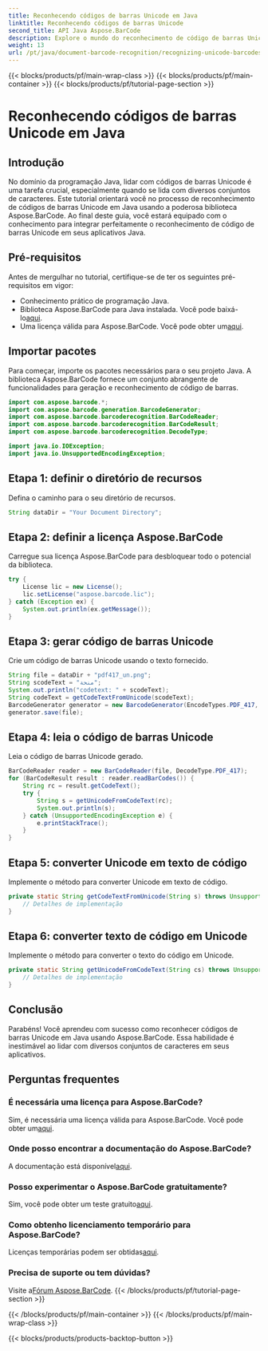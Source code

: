 ```yaml
---
title: Reconhecendo códigos de barras Unicode em Java
linktitle: Reconhecendo códigos de barras Unicode
second_title: API Java Aspose.BarCode
description: Explore o mundo do reconhecimento de código de barras Unicode em Java com Aspose.BarCode. Siga nosso guia passo a passo para integrar perfeitamente diversos conjuntos de caracteres em seus aplicativos.
weight: 13
url: /pt/java/document-barcode-recognition/recognizing-unicode-barcodes/
---
```


{{< blocks/products/pf/main-wrap-class >}}
{{< blocks/products/pf/main-container >}}
{{< blocks/products/pf/tutorial-page-section >}}

# Reconhecendo códigos de barras Unicode em Java


## Introdução

No domínio da programação Java, lidar com códigos de barras Unicode é uma tarefa crucial, especialmente quando se lida com diversos conjuntos de caracteres. Este tutorial orientará você no processo de reconhecimento de códigos de barras Unicode em Java usando a poderosa biblioteca Aspose.BarCode. Ao final deste guia, você estará equipado com o conhecimento para integrar perfeitamente o reconhecimento de código de barras Unicode em seus aplicativos Java.

## Pré-requisitos

Antes de mergulhar no tutorial, certifique-se de ter os seguintes pré-requisitos em vigor:

- Conhecimento prático de programação Java.
-  Biblioteca Aspose.BarCode para Java instalada. Você pode baixá-lo[aqui](https://releases.aspose.com/barcode/java/).
-  Uma licença válida para Aspose.BarCode. Você pode obter um[aqui](https://purchase.aspose.com/buy).

## Importar pacotes

Para começar, importe os pacotes necessários para o seu projeto Java. A biblioteca Aspose.BarCode fornece um conjunto abrangente de funcionalidades para geração e reconhecimento de código de barras.

```java
import com.aspose.barcode.*;
import com.aspose.barcode.generation.BarcodeGenerator;
import com.aspose.barcode.barcoderecognition.BarCodeReader;
import com.aspose.barcode.barcoderecognition.BarCodeResult;
import com.aspose.barcode.barcoderecognition.DecodeType;

import java.io.IOException;
import java.io.UnsupportedEncodingException;
```

## Etapa 1: definir o diretório de recursos

Defina o caminho para o seu diretório de recursos.

```java
String dataDir = "Your Document Directory";
```

## Etapa 2: definir a licença Aspose.BarCode

Carregue sua licença Aspose.BarCode para desbloquear todo o potencial da biblioteca.

```java
try {
    License lic = new License();
    lic.setLicense("aspose.barcode.lic");
} catch (Exception ex) {
    System.out.println(ex.getMessage());
}
```

## Etapa 3: gerar código de barras Unicode

Crie um código de barras Unicode usando o texto fornecido.

```java
String file = dataDir + "pdf417_un.png";
String scodeText = "منحة";
System.out.println("codetext: " + scodeText);
String codeText = getCodeTextFromUnicode(scodeText);
BarcodeGenerator generator = new BarcodeGenerator(EncodeTypes.PDF_417, codeText);
generator.save(file);
```

## Etapa 4: leia o código de barras Unicode

Leia o código de barras Unicode gerado.

```java
BarCodeReader reader = new BarCodeReader(file, DecodeType.PDF_417);
for (BarCodeResult result : reader.readBarCodes()) {
    String rc = result.getCodeText();
    try {
        String s = getUnicodeFromCodeText(rc);
        System.out.println(s);
    } catch (UnsupportedEncodingException e) {
        e.printStackTrace();
    }
}
```

## Etapa 5: converter Unicode em texto de código

Implemente o método para converter Unicode em texto de código.

```java
private static String getCodeTextFromUnicode(String s) throws UnsupportedEncodingException {
    // Detalhes de implementação
}

```

## Etapa 6: converter texto de código em Unicode

Implemente o método para converter o texto do código em Unicode.

```java
private static String getUnicodeFromCodeText(String cs) throws UnsupportedEncodingException {
    // Detalhes de implementação
}
```

## Conclusão

Parabéns! Você aprendeu com sucesso como reconhecer códigos de barras Unicode em Java usando Aspose.BarCode. Essa habilidade é inestimável ao lidar com diversos conjuntos de caracteres em seus aplicativos.

## Perguntas frequentes

### É necessária uma licença para Aspose.BarCode?
Sim, é necessária uma licença válida para Aspose.BarCode. Você pode obter um[aqui](https://purchase.aspose.com/buy).

### Onde posso encontrar a documentação do Aspose.BarCode?
 A documentação está disponível[aqui](https://reference.aspose.com/barcode/java/).

### Posso experimentar o Aspose.BarCode gratuitamente?
 Sim, você pode obter um teste gratuito[aqui](https://releases.aspose.com/).

### Como obtenho licenciamento temporário para Aspose.BarCode?
 Licenças temporárias podem ser obtidas[aqui](https://purchase.aspose.com/temporary-license/).

### Precisa de suporte ou tem dúvidas?
 Visite a[Fórum Aspose.BarCode](https://forum.aspose.com/c/barcode/13).
{{< /blocks/products/pf/tutorial-page-section >}}

{{< /blocks/products/pf/main-container >}}
{{< /blocks/products/pf/main-wrap-class >}}

{{< blocks/products/products-backtop-button >}}
